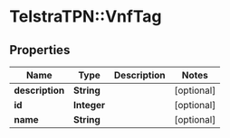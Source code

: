 # TelstraTPN::VnfTag

## Properties
Name | Type | Description | Notes
------------ | ------------- | ------------- | -------------
**description** | **String** |  | [optional] 
**id** | **Integer** |  | [optional] 
**name** | **String** |  | [optional] 


